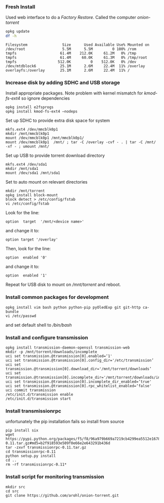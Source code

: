 ### Fresh Install

Used web interface to do a *Factory Restore*. Called the computer *onion-torrent*

```bash
opkg update
df -h
```

```
Filesystem                Size      Used Available Use% Mounted on
/dev/root                 5.5M      5.5M         0 100% /rom
tmpfs                    61.4M    212.0K     61.2M   0% /tmp
tmpfs                    61.4M     60.0K     61.3M   0% /tmp/root
tmpfs                   512.0K         0    512.0K   0% /dev
/dev/mtdblock6           25.1M      2.6M     22.4M  11% /overlay
overlayfs:/overlay       25.1M      2.6M     22.4M  11% /
```

### Increase disk by adding SDHC and USB storage
Install appropriate packages. Note problem with kernel mismatch for *kmod-fs-ext4* so ignore dependencies

```
opkg install e2fsprogs
opkg install kmod-fs-ext4 —nodeps
```

Set up SDHC to provide extra disk space for system

```
mkfs.ext4 /dev/mmcblk0p1
mkdir /mnt/mmcblk0p1
mount /dev/mmcblk0p1 /mnt/mmcblk0p1/
mount /dev/mmcblk0p1  /mnt/ ; tar -C /overlay -cvf - . | tar -C /mnt/ -xf - ; umount /mnt/
```

Set up USB to provide torrent download directory

```
mkfs.ext4 /dev/sda1
mkdir /mnt/sda1
mount /dev/sda1 /mnt/sda1
```

Set to auto mount on relevant directories
```
mkdir /mnt/torrent
opkg install block-mount
block detect > /etc/config/fstab
vi /etc/config/fstab
```

Look for the line:

```
option  target  '/mnt/<device name>'
```
and change it to:

```
option target '/overlay'
```

Then, look for the line:

```
option  enabled '0'
```

and change it to:

```
option  enabled '1'
```

Repeat for USB disk to mount on */mnt/torrent* and reboot.

### Install common packages for development
```
opkg install vim bash python python-pip pyOledExp git git-http ca-bundle
vi /etc/passwd
```

and set default shell to */bin/bash*

### Install and configure transmission
```
opkg install transmission-daemon-openssl transmission-web
mkdir -p /mnt/torrent/downloads/incomplete
uci set transmission.@transmission[0].enabled=‘1'
uci set transmission.@transmission[0].config_dir='/etc/transmission’
uci set transmission.@transmission[0].download_dir='/mnt/torrent/downloads’
uci set transmission.@transmission[0].incomplete_dir='/mnt/torrent/downloads/incomplete’
uci set transmission.@transmission[0].incomplete_dir_enabled=‘true'
uci set transmission.@transmission[0].rpc_whitelist_enabled=‘false'
uci commit transmission
/etc/init.d/transmission enable
/etc/init.d/transmission start
```

### Install transmissionrpc
unfortunately the pip installation fails so install from source
```
pip install six
wget https://pypi.python.org/packages/f5/f8/96a979b669a7219cb4299ea5512e1678ba7f59d91bd8a952c51405131768/transmissionrpc-0.11.tar.gz#md5=b2f918593e509f0e66e2e643291b436d
tar -zxvf transmissionrpc-0.11.tar.gz
cd transmissionrpc-0.11
python setup.py install
cd ..
rm -rf transmissionrpc-0.11*
```

### Install script for monitoring transmission
```
mkdir src
cd src
git clone https://github.com/arohl/onion-torrent.git
